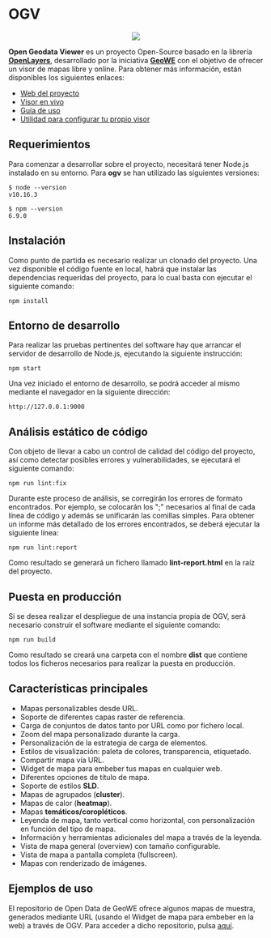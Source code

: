 # OGV
<p align="center">
  <img src="https://github.com/geowe/ogv/blob/master/screenshot.png">
</p>

**Open Geodata Viewer** es un proyecto Open-Source basado en la librería **[OpenLayers](https://openlayers.org/)**, desarrollado por la iniciativa **[GeoWE](https://www.geowe.org/)** con el objetivo de ofrecer un visor de mapas libre y online. Para obtener más información, están disponibles los siguientes enlaces:

- [Web del proyecto](http://ogv.geowe.org/)
- [Visor en vivo](https://geowe.org/ogv/viewer/?add-layer)
- [Guía de uso](http://ogv.geowe.org/doc/)
- [Utilidad para configurar tu propio visor](http://ogv.geowe.org/url-builder/)

## Requerimientos
Para comenzar a desarrollar sobre el proyecto, necesitará tener Node.js instalado en su entorno. Para **ogv** se han utilizado las siguientes versiones: 

    $ node --version
    v10.16.3

    $ npm --version
    6.9.0

## Instalación
Como punto de partida es necesario realizar un clonado del proyecto. Una vez disponible el código fuente en local, habrá que instalar las dependencias requeridas del proyecto, para lo cual basta con ejecutar el siguiente comando:

    npm install

## Entorno de desarrollo
Para realizar las pruebas pertinentes del software hay que arrancar el servidor de desarrollo de Node.js, ejecutando la siguiente instrucción:

    npm start

Una vez iniciado el entorno de desarrollo, se podrá acceder al mismo mediante el navegador en la siguiente dirección:

    http://127.0.0.1:9000
    
## Análisis estático de código
Con objeto de llevar a cabo un control de calidad del código del proyecto, así como detectar posibles errores y vulnerabilidades, se ejecutará el siguiente comando:

    npm run lint:fix
    
Durante este proceso de análisis, se corregirán los errores de formato encontrados. Por ejemplo, se colocarán los ";" necesarios al final de cada línea de código y además se unificarán las comillas simples. Para obtener un informe más detallado de los errores encontrados, se deberá ejecutar la siguiente línea:

    npm run lint:report
    
Como resultado se generará un fichero llamado **lint-report.html** en la raíz del proyecto.

## Puesta en producción
Si se desea realizar el despliegue de una instancia propia de OGV, será necesario construir el software mediante el siguiente comando:

    npm run build

Como resultado se creará una carpeta con el nombre **dist** que contiene todos los ficheros necesarios para realizar la puesta en producción.

## Características principales

- Mapas personalizables desde URL.
- Soporte de diferentes capas raster de referencia.
- Carga de conjuntos de datos tanto por URL como por fichero local.
- Zoom del mapa personalizado durante la carga.
- Personalización de la estrategia de carga de elementos.
- Estilos de visualización: paleta de colores, transparencia, etiquetado.
- Compartir mapa vía URL.
- Widget de mapa para embeber tus mapas en cualquier web.
- Diferentes opciones de título de mapa.
- Soporte de estilos **SLD**.
- Mapas de agrupados (**cluster**).
- Mapas de calor (**heatmap**).
- Mapas **temáticos/coropléticos**.
- Leyenda de mapa, tanto vertical como horizontal, con personalización en función del tipo de mapa.
- Información y herramientas adicionales del mapa a través de la leyenda.
- Vista de mapa general (overview) con tamaño configurable.
- Vista de mapa a pantalla completa (fullscreen).
- Mapas con renderizado de imágenes.

## Ejemplos de uso

El repositorio de Open Data de GeoWE ofrece algunos mapas de muestra, generados mediante URL (usando el Widget de mapa para embeber en la web) a través de OGV. Para acceder a dicho repositorio, pulsa [aquí](http://repo.geowe.org/es).
